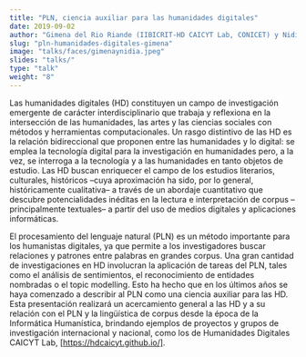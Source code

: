 ```yaml
---
title: "PLN, ciencia auxiliar para las humanidades digitales"
date: 2019-09-02
author: "Gimena del Rio Riande (IIBICRIT-HD CAICYT Lab, CONICET) y Nidia Hernández (HD CAICYT Lab-DILA, CONICET)"
slug: "pln-humanidades-digitales-gimena"
image: "talks/faces/gimenaynidia.jpeg"
slides: "talks/"
type: "talk"
weight: "8"
---
```

Las humanidades digitales (HD) constituyen un campo de investigación emergente de carácter interdisciplinario que trabaja y reflexiona en la intersección de las humanidades, las artes y las ciencias sociales con métodos y herramientas computacionales. Un rasgo distintivo de las HD es la relación bidireccional que proponen entre las humanidades y lo digital: se emplea la tecnología digital para la investigación en humanidades pero, a la vez, se interroga a la tecnología y a las humanidades en tanto objetos de estudio.<!--more--> Las HD buscan enriquecer el campo de los estudios literarios, culturales, históricos –cuya aproximación ha sido, por lo general, históricamente cualitativa– a través de un abordaje cuantitativo que descubre potencialidades inéditas en la lectura e interpretación de corpus –principalmente textuales– a partir del uso de medios digitales y aplicaciones informáticas.

El procesamiento del lenguaje natural (PLN) es un método importante para los humanistas digitales, ya que permite a los investigadores buscar relaciones y patrones entre palabras en grandes corpus. Una gran cantidad de investigaciones en HD involucran la aplicación de tareas del PLN, tales como el análisis de sentimientos, el reconocimiento de entidades nombradas o el topic modelling. Esto ha hecho que en los últimos años se haya comenzado a describir al PLN como una ciencia auxiliar para las HD. Esta presentación realizará un acercamiento general a las HD y a su relación con el PLN y la lingüística de corpus desde la época de la Informática Humanística, brindando ejemplos de proyectos y grupos de investigación internacional y nacional, como los de Humanidades Digitales CAICYT
Lab, [https://hdcaicyt.github.io/].

